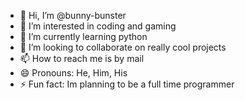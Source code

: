 - 👋 Hi, I’m @bunny-bunster
- 👀 I’m interested in coding and gaming
- 🌱 I’m currently learning python
- 💞️ I’m looking to collaborate on really cool projects
- 📫 How to reach me is by mail
- 😄 Pronouns: He, Him, His
- ⚡ Fun fact: Im planning to be a full time programmer

<!---
bunny-bunster/bunny-bunster is a ✨ special ✨ repository because its `README.md` (this file) appears on your GitHub profile.
You can click the Preview link to take a look at your changes.
--->
